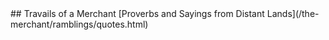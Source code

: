 <head>
  <title>Travails of a Merchant</title>
</head>
## Travails of a Merchant
[Proverbs and Sayings from Distant Lands](/the-merchant/ramblings/quotes.html)
